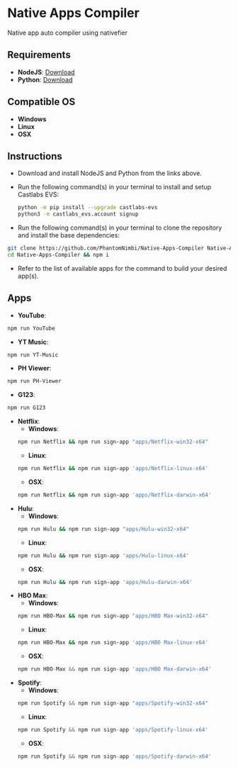# Native Apps Compiler
Native app auto compiler using nativefier

## Requirements

 * **NodeJS**: [Download][URL1]
 * **Python**: [Download][URL2]

## Compatible OS

 * **Windows**
 * **Linux**
 * **OSX**

## Instructions

 * Download and install NodeJS and Python from the links above.
 * Run the following command(s) in your terminal to install and setup Castlabs EVS:

    ```sh
    python -m pip install --upgrade castlabs-evs
    python3 -m castlabs_evs.account signup
    ```

 * Run the following command(s) in your terminal to clone the repository and install the base dependencies:

 ```sh
 git clone https://github.com/PhantomNimbi/Native-Apps-Compiler Native-Apps-Compiler
 cd Native-Apps-Compiler && npm i
 ```
 * Refer to the list of available apps for the command to build your desired app(s). 

## Apps

  * **YouTube**: 
  ```sh
  npm run YouTube
  ```
  * **YT Music**: 
  ```sh
  npm run YT-Music
  ```
  * **PH Viewer**: 
  ```sh
  npm run PH-Viewer
  ```
  * **G123**: 
  ```sh
  npm run G123
  ```
  * **Netflix**: 
    * **Windows**:
    ```sh
    npm run Netflix && npm run sign-app "apps/Netflix-win32-x64"
    ```
    * **Linux**: 
    ```sh
    npm run Netflix && npm run sign-app 'apps/Netflix-linux-x64'
    ```
    * **OSX**: 
    ```sh
    npm run Netflix && npm run sign-app 'apps/Netflix-darwin-x64'
    ```
* **Hulu**: 
    * **Windows**: 
    ```sh
    npm run Hulu && npm run sign-app "apps/Hulu-win32-x64"
    ```
    * **Linux**: 
    ```sh
    npm run Hulu && npm run sign-app 'apps/Hulu-linux-x64'
    ```
    * **OSX**: 
    ```sh
    npm run Hulu && npm run sign-app 'apps/Hulu-darwin-x64'
    ```
* **HBO Max**: 
    * **Windows**: 
    ```sh
    npm run HBO-Max && npm run sign-app "apps/HBO Max-win32-x64"
    ```
    * **Linux**: 
    ```sh
    npm run HBO-Max && npm run sign-app 'apps/HBO Max-linux-x64'
    ```
    * **OSX**: 
    ```js
    npm run HBO-Max && npm run sign-app 'apps/HBO Max-darwin-x64'
    ```
* **Spotify**: 
    * **Windows**: 
    ```js
    npm run Spotify && npm run sign-app "apps/Spotify-win32-x64"
    ```
    * **Linux**: 
    ```js
    npm run Spotify && npm run sign-app 'apps/Spotify-linux-x64'
    ```
    * **OSX**: 
    ```js
    npm run Spotify && npm run sign-app 'apps/Spotify-darwin-x64'
    ```

[URL1]: https://nodejs.org
[URL2]: https://python.org